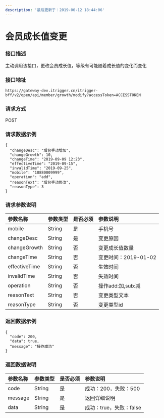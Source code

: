 ```yaml
---
description: '最后更新于：2019-06-12 18:44:06'
---
```


# 会员成长值变更

### 接口描述

主动调用该接口，更改会员成长值，等级有可能随着成长值的变化而变化

### 接口地址

```text
https://gateway-dev.itrigger.cn/itrigger-bff/v2/open/api/member/growth/modify?accessToken=ACCESSTOKEN
```

### 请求方式

POST

### 请求数据示例

```text
{
  "changeDesc": "后台手动增加",
  "changeGrowth": 10,
  "changeTime": "2019-09-09 12:23",
  "effectiveTime": "2019-09-15",
  "invalidTime": "2019-09-25",
  "mobile": "18880009999",
  "operation": "add",
  "reasonText": "后台手动修改",
  "reasonType": 3
}
```

### 请求参数说明

| 参数名称 | 参数类型 | 是否必须 | 参数说明 |
| :--- | :--- | :--- | :--- |
| mobile | String | 是 | 手机号 |
| changeDesc | String | 是 | 变更原因 |
| changeGrowth | String | 否 | 变更成长值数量 |
| changeTime | String | 否 | 变更时间：2019-01-02 |
| effectiveTime | String | 否 | 生效时间 |
| invalidTime | String | 否 | 失效时间 |
| operation | String | 否 | 操作add:加,sub:减 |
| reasonText | String | 否 | 变更类型文本 |
| reasonType | String | 否 | 变更类型id |

### 返回数据示例

```text
{
  "code": 200,
  "data": true,
  "message": "操作成功"
}
```

### 返回数据说明

| 参数名称 | 参数类型 | 是否必须 | 参数说明 |
| :--- | :--- | :--- | :--- |
| code | String | 是 | 成功：200，失败：500 |
| message | String | 是 | 返回详细说明 |
| data | String | 是 | 成功：true，失败：false |

